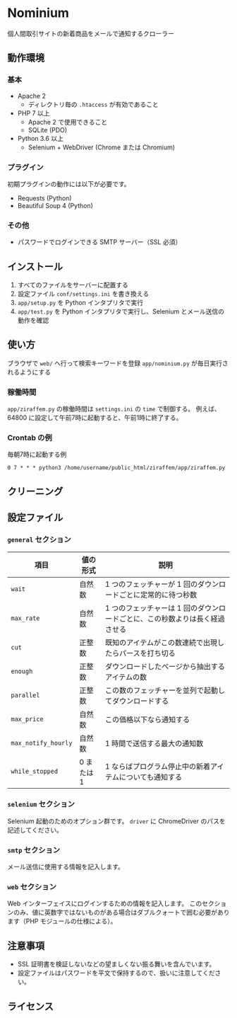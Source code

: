 # Nominium

個人間取引サイトの新着商品をメールで通知するクローラー

## 動作環境

### 基本

- Apache 2
  - ディレクトリ毎の `.htaccess` が有効であること
- PHP 7 以上
  - Apache 2 で使用できること
  - SQLite (PDO)
- Python 3.6 以上
  - Selenium + WebDriver (Chrome または Chromium)

### プラグイン

初期プラグインの動作には以下が必要です。

- Requests (Python)
- Beautiful Soup 4 (Python)

### その他

- パスワードでログインできる SMTP サーバー（SSL 必須）

## インストール

1. すべてのファイルをサーバーに配置する
2. 設定ファイル `conf/settings.ini` を書き換える
3. `app/setup.py` を Python インタプリタで実行
4. `app/test.py` を Python インタプリタで実行し、Selenium とメール送信の動作を確認

## 使い方

ブラウザで `web/` へ行って検索キーワードを登録
`app/nominium.py` が毎日実行されるようにする

### 稼働時間

`app/ziraffem.py` の稼働時間は `settings.ini` の `time` で制御する。
例えば、64800 に設定して午前7時に起動すると、午前1時に終了する。

### Crontab の例

毎朝7時に起動する例

```
0 7 * * * python3 /home/username/public_html/ziraffem/app/ziraffem.py
```

## クリーニング

## 設定ファイル

### `general` セクション

|  項目  |  値の形式  | 説明 |
| ---- | ---- | ---- |
|  `wait`  |  自然数  | 1 つのフェッチャーが 1 回のダウンロードごとに定常的に待つ秒数 |
|  `max_rate`  |  自然数  | 1 つのフェッチャーは 1 回のダウンロードごとに、この秒数よりは長く経過させる |
|  `cut`  |  正整数  | 既知のアイテムがこの数連続で出現したらパースを打ち切る |
|  `enough`  |  正整数  | ダウンロードしたページから抽出するアイテムの数 |
|  `parallel`  |  正整数  | この数のフェッチャーを並列で起動してダウンロードする |
|  `max_price`  |  自然数  | この価格以下なら通知する |
|  `max_notify_hourly`  |  自然数  | 1 時間で送信する最大の通知数 |
|  `while_stopped`  |  0 または 1  | 1 ならばプログラム停止中の新着アイテムについても通知する |

### `selenium` セクション

Selenium 起動のためのオプション群です。
`driver` に ChromeDriver のパスを記述してください。

### `smtp` セクション

メール送信に使用する情報を記入します。

### `web` セクション

Web インターフェイスにログインするための情報を記入します。
このセクションのみ、値に英数字ではないものがある場合はダブルクォートで囲む必要があります（PHP モジュールの仕様による）。

## 注意事項

- SSL 証明書を検証しないなどの望ましくない振る舞いを含んでいます。
- 設定ファイルはパスワードを平文で保持するので、扱いに注意してください。

## ライセンス
